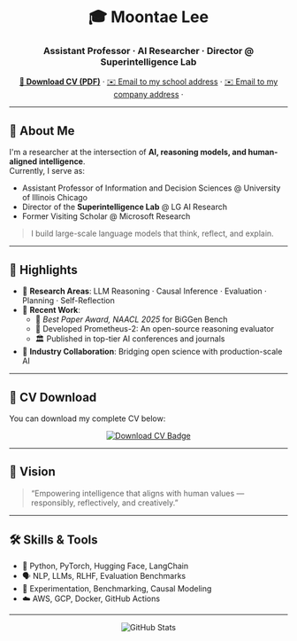 <!-- Header -->
<h1 align="center">🎓 Moontae Lee</h1>
<h3 align="center">Assistant Professor · AI Researcher · Director @ Superintelligence Lab</h3>
<p align="center">
  <a href="./Moontae%20Lee%20-%20CV%20(2025).pdf"><strong>📄 Download CV (PDF)</strong></a> · 
  <a href="mailto:moontae@uic.edu">✉️ Email to my school address</a> · 
  <a href="mailto:moontae.lee@lgresearch.ai">✉️ Email to my company address</a> · 
</p>

---

## 🧠 About Me

I'm a researcher at the intersection of **AI, reasoning models, and human-aligned intelligence**.  
Currently, I serve as:
- Assistant Professor of Information and Decision Sciences @ University of Illinois Chicago  
- Director of the **Superintelligence Lab** @ LG AI Research  
- Former Visiting Scholar @ Microsoft Research

> I build large-scale language models that think, reflect, and explain.

---

## 📌 Highlights

- 🔬 **Research Areas**: LLM Reasoning · Causal Inference · Evaluation · Planning · Self-Reflection  
- 🧪 **Recent Work**:  
  - 🥇 *Best Paper Award, NAACL 2025* for BiGGen Bench  
  - 🧠 Developed Prometheus-2: An open-source reasoning evaluator  
  - 🏛️ Published in top-tier AI conferences and journals  
- 🤝 **Industry Collaboration**: Bridging open science with production-scale AI

---

## 📄 CV Download

You can download my complete CV below:

<p align="center">
  <a href="./Moontae%20Lee%20-%20CV%20(2025).pdf">
    <img src="https://img.shields.io/badge/Download%20CV-PDF-blue?style=for-the-badge&logo=adobeacrobatreader&logoColor=white" alt="Download CV Badge">
  </a>
</p>

---

## 🌌 Vision

> “Empowering intelligence that aligns with human values — responsibly, reflectively, and creatively.”

---

## 🛠️ Skills & Tools

- 🧠 Python, PyTorch, Hugging Face, LangChain
- 🗣️ NLP, LLMs, RLHF, Evaluation Benchmarks
- 🧪 Experimentation, Benchmarking, Causal Modeling
- ☁️ AWS, GCP, Docker, GitHub Actions

---

<p align="center">
  <img src="https://github-readme-stats.vercel.app/api?username=moontae&show_icons=true&theme=tokyonight&hide_title=true" alt="GitHub Stats" />
</p>





